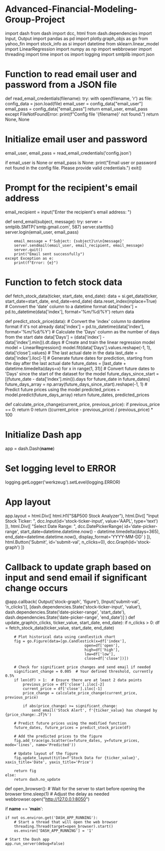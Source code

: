 # Advanced-Financial-Modeling-Group-Project
import dash
from dash import dcc, html
from dash.dependencies import Input, Output
import pandas as pd
import plotly.graph_objs as go
from yahoo_fin import stock_info as si
import datetime
from sklearn.linear_model import LinearRegression
import numpy as np
import webbrowser
import threading
import time
import os
import logging
import smtplib
import json

# Function to read email user and password from a JSON file
def read_email_credentials(filename):
    try:
        with open(filename, 'r') as file:
            config_data = json.load(file)
            email_user = config_data["email_user"]
            email_pass = config_data["email_pass"]
            return email_user, email_pass
    except FileNotFoundError:
        print(f"Config file '{filename}' not found.")
        return None, None

# Initialize email user and password
email_user, email_pass = read_email_credentials('config.json')

if email_user is None or email_pass is None:
    print("Email user or password not found in the config file. Please provide valid credentials.")
    exit()

# Prompt for the recipient's email address
email_recipient = input("Enter the recipient's email address: ")

def send_email(subject, message):
    try:
        server = smtplib.SMTP('smtp.gmail.com', 587)
        server.starttls()
        server.login(email_user, email_pass)

        email_message = f'Subject: {subject}\n\n{message}'
        server.sendmail(email_user, email_recipient, email_message)
        server.quit()
        print("Email sent successfully")
    except Exception as e:
        print(f"Error: {e}")

# Function to fetch stock data
def fetch_stock_data(ticker, start_date, end_date):
    data = si.get_data(ticker, start_date=start_date, end_date=end_date)
    data.reset_index(inplace=True)
    # Connvert the 'date' column to a datetime format
    data['index'] = pd.to_datetime(data['index'], format='%m/%d/%Y')
    return data

def predict_stock_price(data):
    # Convert the 'index' column to datetime format if it's not already
    data['index'] = pd.to_datetime(data['index'], format='%m/%d/%Y')
    # Calculate the 'Days' column as the number of days from the start date
    data['Days'] = (data['index'] - data['index'].min()).dt.days
    # Create and train the linear regression model
    model = LinearRegression()
    model.fit(data['Days'].values.reshape(-1, 1), data['close'].values)
    # The last actual date in the data
    last_date = data['index'].iloc[-1]
    # Generate future dates for prediction, starting from the day after the last actual date
    future_dates = [last_date + datetime.timedelta(days=x) for x in range(1, 31)]
    # Convert future dates to 'Days' since the start of the dataset for the model
    future_days_since_start = [(future_date - data['index'].min()).days for future_date in future_dates]
    future_days_array = np.array(future_days_since_start).reshape(-1, 1)
    # Predict future prices using the model
    predicted_prices = model.predict(future_days_array)
    return future_dates, predicted_prices

def calculate_price_change(current_price, previous_price):
    if previous_price == 0:
        return 0
    return ((current_price - previous_price) / previous_price) * 100

# Initialize Dash app
app = dash.Dash(__name__)

# Set logging level to ERROR
logging.getLogger('werkzeug').setLevel(logging.ERROR)

# App layout
app.layout = html.Div([
    html.H1("S&P500 Stock Analyzer"),
    html.Div([
        "Input Stock Ticker: ",
        dcc.Input(id='stock-ticker-input', value='AAPL', type='text')
    ]),
    html.Div([
        "Select Date Range: ",
        dcc.DatePickerRange(
            id='date-picker-range',
            start_date=datetime.datetime.now() - datetime.timedelta(days=365),
            end_date=datetime.datetime.now(),
            display_format='YYYY-MM-DD'
        )
    ]),
    html.Button('Submit', id='submit-val', n_clicks=0),
    dcc.Graph(id='stock-graph')
])

# Callback to update graph based on input and send email if significant change occurs
@app.callback(
    Output('stock-graph', 'figure'),
    [Input('submit-val', 'n_clicks')],
    [dash.dependencies.State('stock-ticker-input', 'value'),
     dash.dependencies.State('date-picker-range', 'start_date'),
     dash.dependencies.State('date-picker-range', 'end_date')]
)
def update_graph(n_clicks, ticker_value, start_date, end_date):
    if n_clicks > 0:
        df = fetch_stock_data(ticker_value, start_date, end_date)
        
        # Plot historical data using candlestick chart
        fig = go.Figure(data=[go.Candlestick(x=df['index'],
                                        open=df['open'],
                                        high=df['high'],
                                        low=df['low'],
                                        close=df['close'])])
        
        # Check for significant price changes and send email if needed
        significant_change = 0.005  # Your defined threshold, currently 0.5%
        if len(df) > 1:  # Ensure there are at least 2 data points
            previous_price = df['close'].iloc[-2]
            current_price = df['close'].iloc[-1]
            price_change = calculate_price_change(current_price, previous_price)
            
            if abs(price_change) >= significant_change:
                send_email('Stock Alert', f'{ticker_value} has changed by {price_change:.2f}%')
                        
        # Predict future prices using the modified function
        future_dates, future_prices = predict_stock_price(df)
    
        # Add the predicted prices to the figure
        fig.add_trace(go.Scatter(x=future_dates, y=future_prices, mode='lines', name='Predicted'))
        
        # Update layout of the figure
        fig.update_layout(title=f'Stock Data for {ticker_value}', xaxis_title='Date', yaxis_title='Price')
    
        return fig
    else:
        return dash.no_update
    
def open_browser():
    # Wait for the server to start before opening the browser
        time.sleep(1)  # Adjust the delay as needed
        webbrowser.open("http://127.0.0.1:8050")

if __name__ == '__main__':

    if not os.environ.get('DASH_APP_RUNNING'):
        # Start a thread that will open the web browser
        threading.Thread(target=open_browser).start()
        os.environ['DASH_APP_RUNNING'] = '1'
    
    # Start the Dash app
    app.run_server(debug=False)
